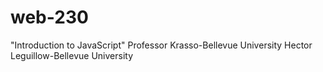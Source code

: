 # web-230
"Introduction to JavaScript"
Professor Krasso-Bellevue University
Hector Leguillow-Bellevue University



